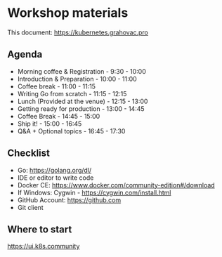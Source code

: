 # Workshop materials

This document: https://kubernetes.grahovac.pro

## Agenda

- Morning coffee & Registration  - 9:30 - 10:00
- Introduction & Preparation     - 10:00 - 11:00
- Coffee break                   - 11:00 - 11:15
- Writing Go from scratch        - 11:15 - 12:15
- Lunch (Provided at the venue)  - 12:15 - 13:00
- Getting ready for production   - 13:00 - 14:45
- Coffee Break                   - 14:45 - 15:00
- Ship it!                       - 15:00 - 16:45
- Q&A + Optional topics          - 16:45 - 17:30

## Checklist

- Go: https://golang.org/dl/
- IDE or editor to write code
- Docker CE: https://www.docker.com/community-edition#/download
- If Windows: Cygwin - https://cygwin.com/install.html
- GitHub Account: https://github.com
- Git client

## Where to start

https://ui.k8s.community

